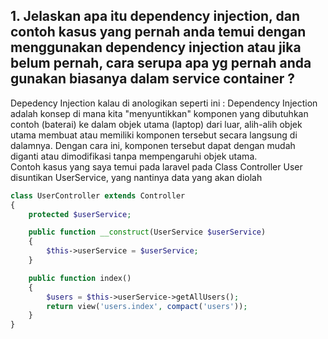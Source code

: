 ## 1. Jelaskan apa itu dependency injection, dan contoh kasus yang pernah anda temui dengan menggunakan dependency injection atau jika belum pernah, cara serupa apa yg pernah anda gunakan biasanya dalam service container ?


Depedency Injection kalau di anologikan seperti ini :
Dependency Injection adalah konsep di mana kita "menyuntikkan" komponen yang dibutuhkan contoh (baterai) ke dalam objek utama (laptop) dari luar, alih-alih objek utama membuat atau memiliki komponen tersebut secara langsung di dalamnya. Dengan cara ini, komponen tersebut dapat dengan mudah diganti atau dimodifikasi tanpa mempengaruhi objek utama.
<br/>
Contoh kasus yang saya temui pada laravel
pada Class Controller User disuntikan UserService, yang nantinya data yang akan diolah

```php
class UserController extends Controller
{
    protected $userService;

    public function __construct(UserService $userService)
    {
        $this->userService = $userService;
    }

    public function index()
    {
        $users = $this->userService->getAllUsers();
        return view('users.index', compact('users'));
    }
}
```